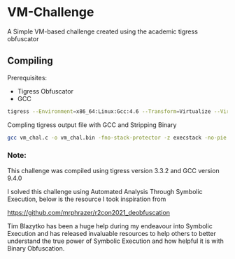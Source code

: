 
# VM-Challenge

A Simple VM-based challenge created using the academic tigress obfuscator




## Compiling

Prerequisites:

 - Tigress Obfuscator
 - GCC

```bash
tigress --Environment=x86_64:Linux:Gcc:4.6 --Transform=Virtualize --VirtualizeDispatch=switch --VirtualizeOperands=stack --Functions=secret_key --out=PATH_TO_DIR/vm_chal.c PATH_TO_DIR/vm_challenge.c 
```

Compling tigress output file with GCC and Stripping Binary
```bash
gcc vm_chal.c -o vm_chal.bin -fno-stack-protector -z execstack -no-pie && strip vm_chal.c
```

### Note:

This challenge was compiled using tigress version 3.3.2 and GCC version 9.4.0

I solved this challenge using Automated Analysis Through Symbolic Execution, below is the resource I took inspiration from

https://github.com/mrphrazer/r2con2021_deobfuscation

Tim Blazytko has been a huge help during my endeavour into Symbolic Execution and has released invaluable resources to help others to better understand the true power of Symbolic Execution and how helpful it is with Binary Obfuscation.

